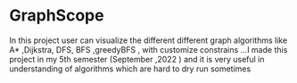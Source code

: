 # GraphScope
In this project user can visualize the different different graph algorithms like A* ,Dijkstra, DFS, BFS ,greedyBFS , with customize constrains ...I made this project in my 5th semester (September ,2022 ) and it is very useful in understanding of algorithms which are hard to dry run sometimes
